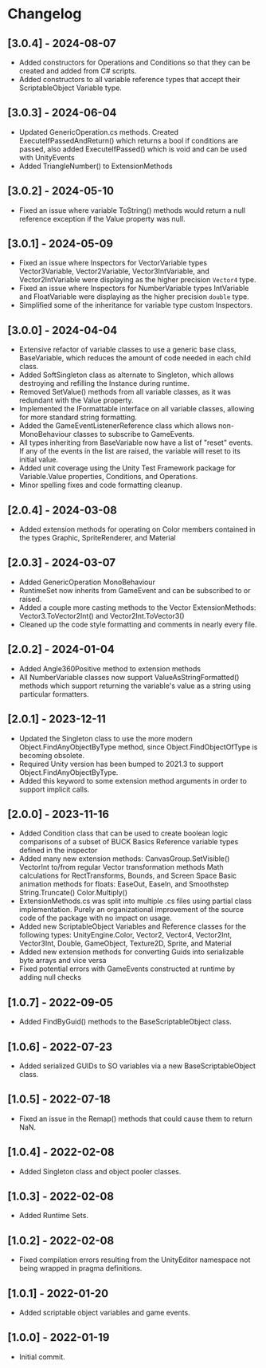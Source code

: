 # Changelog

## [3.0.4] - 2024-08-07
- Added constructors for Operations and Conditions so that they can be created and added from C# scripts.
- Added constructors to all variable reference types that accept their ScriptableObject Variable type.

## [3.0.3] - 2024-06-04
- Updated GenericOperation.cs methods. Created ExecuteIfPassedAndReturn() which returns a bool if conditions are passed, also added ExecuteIfPassed() which is void and can be used with UnityEvents
- Added TriangleNumber() to ExtensionMethods

## [3.0.2] - 2024-05-10
- Fixed an issue where variable ToString() methods would return a null reference exception if the Value property was null.

## [3.0.1] - 2024-05-09
- Fixed an issue where Inspectors for VectorVariable types Vector3Variable, Vector2Variable, Vector3IntVariable, and Vector2IntVariable were displaying as the higher precision `Vector4` type.
- Fixed an issue where Inspectors for NumberVariable types IntVariable and FloatVariable were displaying as the higher precision `double` type.
- Simplified some of the inheritance for variable type custom Inspectors.

## [3.0.0] - 2024-04-04
- Extensive refactor of variable classes to use a generic base class, BaseVariable<T>, which reduces the amount of code needed in each child class.
- Added SoftSingleton class as alternate to Singleton, which allows destroying and refilling the Instance during runtime.
- Removed SetValue() methods from all variable classes, as it was redundant with the Value property.
- Implemented the IFormattable interface on all variable classes, allowing for more standard string formatting.
- Added the GameEventListenerReference class which allows non-MonoBehaviour classes to subscribe to GameEvents.
- All types inheriting from BaseVariable<T> now have a list of "reset" events. If any of the events in the list are raised, the variable will reset to its initial value.
- Added unit coverage using the Unity Test Framework package for Variable.Value properties, Conditions, and Operations.
- Minor spelling fixes and code formatting cleanup.

## [2.0.4] - 2024-03-08
- Added extension methods for operating on Color members contained in the types Graphic, SpriteRenderer, and Material

## [2.0.3] - 2024-03-07
- Added GenericOperation MonoBehaviour
- RuntimeSet now inherits from GameEvent and can be subscribed to or raised.
- Added a couple more casting methods to the Vector ExtensionMethods: Vector3.ToVector2Int() and Vector2Int.ToVector3()
- Cleaned up the code style formatting and comments in nearly every file.

## [2.0.2] - 2024-01-04

- Added Angle360Positive method to extension methods
- All NumberVariable classes now support ValueAsStringFormatted() methods which support returning the variable's value as a string using particular formatters.

## [2.0.1] - 2023-12-11

- Updated the Singleton class to use the more modern Object.FindAnyObjectByType method, since Object.FindObjectOfType is becoming obsolete.
- Required Unity version has been bumped to 2021.3 to support Object.FindAnyObjectByType.
- Added this keyword to some extension method arguments in order to support implicit calls.

## [2.0.0] - 2023-11-16

- Added Condition class that can be used to create boolean logic comparisons of a subset of BUCK Basics Reference variable types defined in the inspector
- Added many new extension methods: 
    CanvasGroup.SetVisible() 
    VectorInt to/from regular Vector transformation methods
    Math calculations for RectTransforms, Bounds, and Screen Space
    Basic animation methods for floats: EaseOut, EaseIn, and Smoothstep
    String.Truncate()
    Color.Multiply()
- ExtensionMethods.cs was split into multiple .cs files using partial class implementation. Purely an organizational improvement of the source code of the package with no impact on usage.
- Added new ScriptableObject Variables and Reference classes for the following types:
    UnityEngine.Color, Vector2, Vector4, Vector2Int, Vector3Int, Double, GameObject, Texture2D, Sprite, and Material
- Added new extension methods for converting Guids into serializable byte arrays and vice versa
- Fixed potential errors with GameEvents constructed at runtime by adding null checks

## [1.0.7] - 2022-09-05

- Added FindByGuid() methods to the BaseScriptableObject class.

## [1.0.6] - 2022-07-23

- Added serialized GUIDs to SO variables via a new BaseScriptableObject class.

## [1.0.5] - 2022-07-18

- Fixed an issue in the Remap() methods that could cause them to return NaN.

## [1.0.4] - 2022-02-08

- Added Singleton class and object pooler classes.

## [1.0.3] - 2022-02-08

- Added Runtime Sets.

## [1.0.2] - 2022-02-08

- Fixed compilation errors resulting from the UnityEditor namespace not being wrapped in pragma definitions.

## [1.0.1] - 2022-01-20

- Added scriptable object variables and game events.

## [1.0.0] - 2022-01-19

- Initial commit.